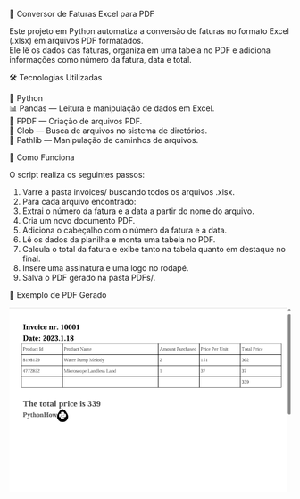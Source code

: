 📄 Conversor de Faturas Excel para PDF  
  
Este projeto em Python automatiza a conversão de faturas no formato Excel (.xlsx) em arquivos PDF formatados.  
Ele lê os dados das faturas, organiza em uma tabela no PDF e adiciona informações como número da fatura, data e total.  

🛠️ Tecnologias Utilizadas  
  
🐍 Python  
📊 Pandas — Leitura e manipulação de dados em Excel.  
📄 FPDF — Criação de arquivos PDF.  
📂 Glob — Busca de arquivos no sistema de diretórios.  
📂 Pathlib — Manipulação de caminhos de arquivos.   
  
🔧 Como Funciona  
  
O script realiza os seguintes passos:  
  
1. Varre a pasta invoices/ buscando todos os arquivos .xlsx.  
2. Para cada arquivo encontrado:  
3. Extrai o número da fatura e a data a partir do nome do arquivo.  
4. Cria um novo documento PDF.  
5. Adiciona o cabeçalho com o número da fatura e a data.  
6. Lê os dados da planilha e monta uma tabela no PDF.  
7. Calcula o total da fatura e exibe tanto na tabela quanto em destaque no final.  
8. Insere uma assinatura e uma logo no rodapé.  
9. Salva o PDF gerado na pasta PDFs/.  
  
📌 Exemplo de PDF Gerado  
  
![PDFGERADO](print_excel_to_pdf.png)


